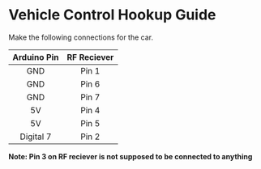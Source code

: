 # Vehicle Control Hookup Guide
Make the following connections for the car.

| Arduino Pin | RF Reciever |
|:-----------:|:-----------:|
| GND         | Pin 1       |
| GND         | Pin 6       |
| GND         | Pin 7       |
| 5V          | Pin 4       |
| 5V          | Pin 5       |
| Digital 7   | Pin 2       |

**Note: Pin 3 on RF reciever is not supposed to be connected to anything**
